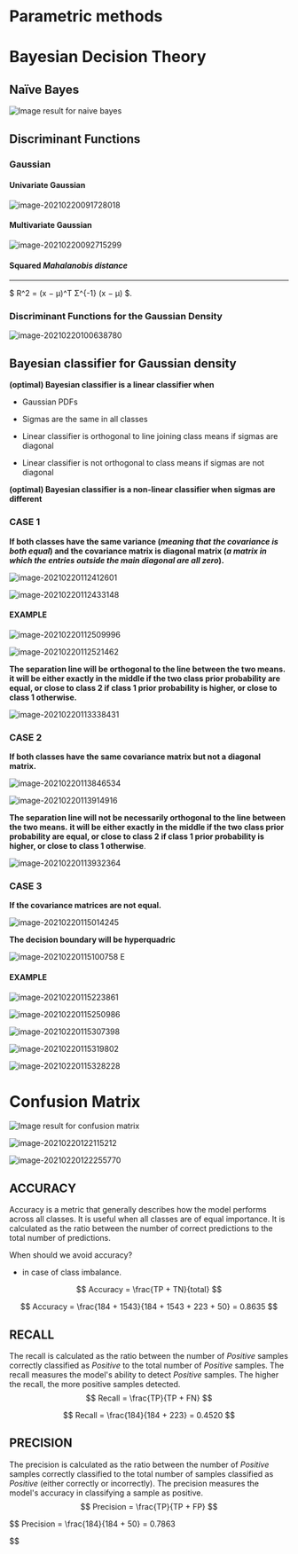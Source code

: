



# Parametric methods

# Bayesian Decision Theory

## Naïve Bayes

![Image result for naive bayes](https://uc-r.github.io/public/images/analytics/naive_bayes/naive_bayes_icon.png)

## Discriminant Functions

### Gaussian

#### Univariate Gaussian

![image-20210220091728018](https://github.com/RanaHabib00/studium-summaria/blob/main/Theoretical%20Foundations%20of%20Machine%20Learning/screenshots/image-20210220092715299.png)

#### Multivariate Gaussian



![image-20210220092715299](https://github.com/RanaHabib00/studium-summaria/blob/main/Theoretical%20Foundations%20of%20Machine%20Learning/screenshots/image-20210220092715299.png)

#### Squared *Mahalanobis distance* 

****

$
R^2 = (x − µ)^T Σ^{-1} (x − µ)
$.

### Discriminant Functions for the Gaussian Density

![image-20210220100638780](https://github.com/RanaHabib00/studium-summaria/blob/main/Theoretical%20Foundations%20of%20Machine%20Learning/screenshots/image-20210220100638780.png)

## Bayesian classifier for Gaussian density

**(optimal) Bayesian classifier is a linear classifier when** 

- Gaussian PDFs

- Sigmas are the same in all classes

- Linear classifier is orthogonal to line joining class means if sigmas are diagonal

- Linear classifier is not orthogonal to class means if sigmas are not diagonal

**(optimal) Bayesian classifier is a non-linear classifier when sigmas are different**

### CASE 1

**If both classes have the same variance (*meaning that the covariance is both equal*) and the covariance matrix is diagonal matrix (*a matrix in which the entries outside the main diagonal are all zero*).**

![image-20210220112412601](https://github.com/RanaHabib00/studium-summaria/blob/main/Theoretical%20Foundations%20of%20Machine%20Learning/screenshots/image-20210220112412601.png)

![image-20210220112433148](https://github.com/RanaHabib00/studium-summaria/blob/main/Theoretical%20Foundations%20of%20Machine%20Learning/screenshots/image-20210220112433148.png)

#### **EXAMPLE**

![image-20210220112509996](https://github.com/RanaHabib00/studium-summaria/blob/main/Theoretical%20Foundations%20of%20Machine%20Learning/screenshots/image-20210220112509996.png)

![image-20210220112521462](https://github.com/RanaHabib00/studium-summaria/blob/main/Theoretical%20Foundations%20of%20Machine%20Learning/screenshots/image-20210220112521462.png)

**The separation line will be orthogonal to the line between the two means. it will be either exactly in the middle if the two class prior probability are equal, or close to class 2 if class 1 prior probability is higher, or close to class 1 otherwise.**

![image-20210220113338431](https://github.com/RanaHabib00/studium-summaria/blob/main/Theoretical%20Foundations%20of%20Machine%20Learning/screenshots/image-20210220113338431.png)

### CASE 2

**If both classes have the same covariance matrix but not a diagonal matrix.**

![image-20210220113846534](https://github.com/RanaHabib00/studium-summaria/blob/main/Theoretical%20Foundations%20of%20Machine%20Learning/screenshots/image-20210220113846534.png)

![image-20210220113914916](https://github.com/RanaHabib00/studium-summaria/blob/main/Theoretical%20Foundations%20of%20Machine%20Learning/screenshots/image-20210220113914916.png)

**The separation line will not be necessarily orthogonal to the line between the two means.**  **it will be either exactly in the middle if the two class prior probability are equal, or close to class 2 if class 1 prior probability is higher, or close to class 1 otherwise**.

![image-20210220113932364](https://github.com/RanaHabib00/studium-summaria/blob/main/Theoretical%20Foundations%20of%20Machine%20Learning/screenshots/image-20210220113932364.png)

### CASE 3

**If the covariance matrices are not equal.**

![image-20210220115014245](https://github.com/RanaHabib00/studium-summaria/blob/main/Theoretical%20Foundations%20of%20Machine%20Learning/screenshots/image-20210220115014245.png)

**The decision boundary will be hyperquadric**

![image-20210220115100758](https://github.com/RanaHabib00/studium-summaria/blob/main/Theoretical%20Foundations%20of%20Machine%20Learning/screenshots/image-20210220115100758.png) E

#### **EXAMPLE**

![image-20210220115223861](https://github.com/RanaHabib00/studium-summaria/blob/main/Theoretical%20Foundations%20of%20Machine%20Learning/screenshots/image-20210220115223861.png)

![image-20210220115250986](https://github.com/RanaHabib00/studium-summaria/blob/main/Theoretical%20Foundations%20of%20Machine%20Learning/screenshots/image-20210220115250986.png)

![image-20210220115307398](https://github.com/RanaHabib00/studium-summaria/blob/main/Theoretical%20Foundations%20of%20Machine%20Learning/screenshots/image-20210220115307398.png)

![image-20210220115319802](https://github.com/RanaHabib00/studium-summaria/blob/main/Theoretical%20Foundations%20of%20Machine%20Learning/screenshots/image-20210220115319802.png)

![image-20210220115328228](https://github.com/RanaHabib00/studium-summaria/blob/main/Theoretical%20Foundations%20of%20Machine%20Learning/screenshots/image-20210220115328228.png)

# Confusion Matrix

![Image result for confusion matrix](https://miro.medium.com/max/1854/1*uR09zTlPgIj5PvMYJZScVg.png)

![image-20210220122115212](https://github.com/RanaHabib00/studium-summaria/blob/main/Theoretical%20Foundations%20of%20Machine%20Learning/screenshots/image-20210220122115212.png)

![image-20210220122255770](https://github.com/RanaHabib00/studium-summaria/blob/main/Theoretical%20Foundations%20of%20Machine%20Learning/screenshots/image-20210220122255770.png)



## **ACCURACY**

Accuracy is a metric that generally describes how the model performs across all classes. It is useful when all classes are of equal importance. It is calculated as the ratio between the number of correct predictions to the total number of predictions.

When should we avoid accuracy?

- in case of class imbalance.

$$
Accuracy = \frac{TP + TN}{total}
$$


$$
Accuracy = \frac{184 + 1543}{184 + 1543 + 223 + 50} = 0.8635
$$

## **RECALL**

The recall is calculated as the ratio between the number of *Positive* samples correctly classified as *Positive* to the total number of *Positive* samples. The recall measures the model's ability to detect *Positive* samples. The higher the recall, the more positive samples detected.
$$
Recall = \frac{TP}{TP + FN}
$$

$$
Recall = \frac{184}{184 + 223} = 0.4520
$$

## **PRECISION**

The precision is calculated as the ratio between the number of *Positive* samples correctly classified to the total number of samples classified as *Positive* (either correctly or incorrectly). The precision measures the model's accuracy in classifying a sample as positive.
$$
Precision = \frac{TP}{TP + FP}
$$

$$
Precision = \frac{184}{184 + 50} = 0.7863

$$

